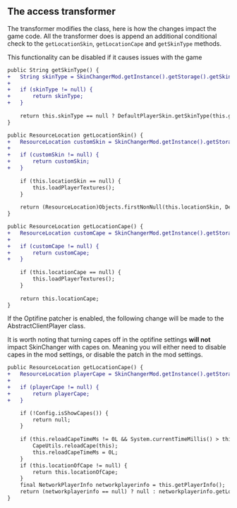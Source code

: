 ## The access transformer

The transformer modifies the class, here is how the changes impact the game code.
All the transformer does is append an additional conditional check to the `getLocationSkin`, `getLocationCape` and `getSkinType` methods.

This functionality can be disabled if it causes issues with the game

```diff
public String getSkinType() {
+   String skinType = SkinChangerMod.getInstance().getStorage().getSkinType(this.gameProfile);
+   
+   if (skinType != null) {
+       return skinType;
+   }
    
    return this.skinType == null ? DefaultPlayerSkin.getSkinType(this.gameProfile.getId()) : this.skinType;
}

public ResourceLocation getLocationSkin() {
+   ResourceLocation customSkin = SkinChangerMod.getInstance().getStorage().getPlayerSkin(this.gameProfile);
+   
+   if (customSkin != null) {
+       return customSkin;
+   }
    
    if (this.locationSkin == null) {
        this.loadPlayerTextures();
    }
    
    return (ResourceLocation)Objects.firstNonNull(this.locationSkin, DefaultPlayerSkin.getDefaultSkin(this.gameProfile.getId()));
}

public ResourceLocation getLocationCape() {
+   ResourceLocation customCape = SkinChangerMod.getInstance().getStorage().getPlayerSkin(this.gameProfile);
+   
+   if (customCape != null) {
+       return customCape;
+   }
    
    if (this.locationCape == null) {
        this.loadPlayerTextures();
    }
    
    return this.locationCape;
}
```

If the Optifine patcher is enabled, the following change will be made to the AbstractClientPlayer class.

It is worth noting that turning capes off in the optifine settings **will not** impact SkinChanger with capes on. Meaning you
will either need to disable capes in the mod settings, or disable the patch in the mod settings.
```diff
public ResourceLocation getLocationCape() {
+   ResourceLocation playerCape = SkinChangerMod.getInstance().getStorage().getPlayerCape(getGameProfile());
+   
+   if (playerCape != null) {
+       return playerCape;
+   }

    if (!Config.isShowCapes()) {
        return null;
    }
    
    if (this.reloadCapeTimeMs != 0L && System.currentTimeMillis() > this.reloadCapeTimeMs) {
        CapeUtils.reloadCape(this);
        this.reloadCapeTimeMs = 0L;
    }
    if (this.locationOfCape != null) {
        return this.locationOfCape;
    }
    final NetworkPlayerInfo networkplayerinfo = this.getPlayerInfo();
    return (networkplayerinfo == null) ? null : networkplayerinfo.getLocationCape();
}
``` 